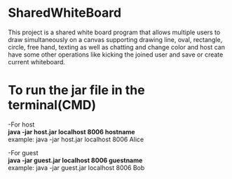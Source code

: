 # SharedWhiteBoard
This project is a shared white board program that allows multiple users to draw simultaneously on a canvas supporting drawing line, oval, rectangle, circle, free hand, texting as well as chatting and change color and host can have some other operations like kicking the joined user and save or create current whiteboard.

# To run the jar file in the terminal(CMD)
-For host <br>
**java -jar host.jar localhost 8006 hostname** <br>
example: java -jar host.jar localhost 8006 Alice <br>

-For guest <br>
**java -jar guest.jar localhost 8006 guestname** <br>
example: java -jar guest.jar localhost 8006 Bob <br>
